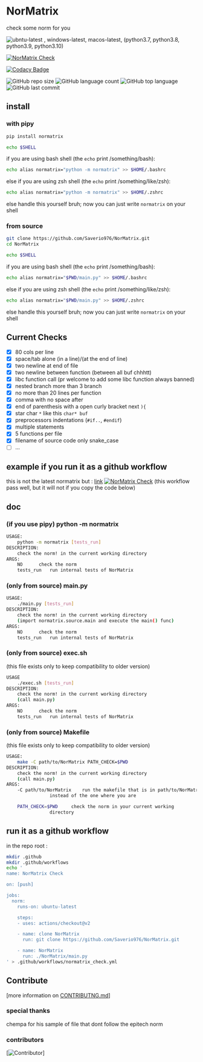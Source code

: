 # NorMatrix
check some norm for you

![ubntu-latest , windows-latest, macos-latest, (python3.7, python3.8, python3.9, python3.10)](https://github.com/Saverio976/NorMatrix/actions/workflows/hallo_doctor.yml/badge.svg?event=push)

[![NorMatrix Check](https://github.com/Saverio976/NorMatrix/actions/workflows/normatrix_check.yml/badge.svg)](https://github.com/Saverio976/NorMatrix/actions/workflows/normatrix_check.yml)

[![Codacy Badge](https://app.codacy.com/project/badge/Grade/2ca7ba5d6a9e4619bd0cab7ae82ae7e1)](https://www.codacy.com/gh/Saverio976/NorMatrix/dashboard?utm_source=github.com&amp;utm_medium=referral&amp;utm_content=Saverio976/NorMatrix&amp;utm_campaign=Badge_Grade)

![GitHub repo size](https://img.shields.io/github/repo-size/USER/REPOSITORY?style=plastic)
![GitHub language count](https://img.shields.io/github/languages/count/USER/REPOSITORY?style=plastic)
![GitHub top language](https://img.shields.io/github/languages/top/USER/REPOSITORY?style=plastic)
![GitHub last commit](https://img.shields.io/github/last-commit/USER/REPOSITORY?color=red&style=plastic)

## install
### with pipy
```bash
pip install normatrix
```
```bash
echo $SHELL
```
if you are using bash shell (the `echo` print /something/bash):
```bash
echo alias normatrix="python -m normatrix" >> $HOME/.bashrc
```
else if you are using zsh shell (the `echo` print /something/like/zsh):
```bash
echo alias normatrix="python -m normatrix" >> $HOME/.zshrc
```
else handle this yourself bruh;
now you can just write `normatrix` on your shell

### from source
```bash
git clone https://github.com/Saverio976/NorMatrix.git
cd NorMatrix
```
```bash
echo $SHELL
```
if you are using bash shell (the `echo` print /something/bash):
```bash
echo alias normatrix="$PWD/main.py" >> $HOME/.bashrc
```
else if you are using zsh shell (the `echo` print /something/like/zsh):
```bash
echo alias normatrix="$PWD/main.py" >> $HOME/.zshrc
```
else handle this yourself bruh;
now you can just write `normatrix` on your shell

## Current Checks

-   [x] 80 cols per line
-   [x] space/tab alone (in a line)/(at the end of line)
-   [x] two newline at end of file
-   [x] two newline between function (between all buf chhhtt)
-   [x] libc function call (pr welcome to add some libc function always banned)
-   [x] nested branch more than 3 branch
-   [x] no more than 20 lines per function
-   [x] comma with no space after
-   [x] end of parenthesis with a open curly bracket next `){`
-   [x] star char `*` like this `char* buf`
-   [x] preprocessors indentations (`#if..`, `#endif`)
-   [x] multiple statements
-   [x] 5 functions per file
-   [x] filename of source code only snake\_case
-   [ ] ...

## example if you run it as a github workflow
this is not the latest normatrix but :
[link](https://github.com/Saverio976/NorMatrix/runs/4743596186?check_suite_focus=true)
[![NorMatrix Check](https://github.com/Saverio976/NorMatrix/actions/workflows/normatrix_check.yml/badge.svg)](https://github.com/Saverio976/NorMatrix/actions/workflows/normatrix_check.yml)
(this workflow pass well, but it will not if you copy the code below)

## doc
### (if you use pipy) python -m normatrix
```bash
USAGE:
	python -m normatrix [tests_run]
DESCRIPTION:
	check the norm! in the current working directory
ARGS:
	NO		check the norm
	tests_run	run internal tests of NorMatrix
```
### (only from source) main.py
```bash
USAGE:
	./main.py [tests_run]
DESCRIPTION:
	check the norm! in the current working directory
	(import normatrix.source.main and execute the main() func)
ARGS:
	NO		check the norm
	tests_run	run internal tests of NorMatrix
```
### (only from source) exec.sh
(this file exists only to keep compatibility to older version)
```bash
USAGE
	./exec.sh [tests_run]
DESCRIPTION:
	check the norm! in the current working directory
	(call main.py)
ARGS:
	NO		check the norm
	tests_run	run internal tests of NorMatrix
```
### (only from source) Makefile
(this file exists only to keep compatibility to older version)
```bash
USAGE:
	make -C path/to/NorMatrix PATH_CHECK=$PWD
DESCRIPTION:
	check the norm! in the current working directory
	(call main.py)
ARGS:
	-C path/to/NorMatrix 	run the makefile that is in path/to/NorMatrix
				instead of the one where you are

	PATH_CHECK=$PWD		check the norm in your current working
				directory
```

## run it as a github workflow
in the repo root :
```bash
mkdir .github
mkdir .github/workflows
echo '
name: NorMatrix Check

on: [push]

jobs:
  norm:
    runs-on: ubuntu-latest

    steps:
    - uses: actions/checkout@v2

    - name: clone NorMatrix
      run: git clone https://github.com/Saverio976/NorMatrix.git

    - name: NorMatrix
      run: ./NorMatrix/main.py
' > .github/workflows/normatrix_check.yml
```

## Contribute
[more information on [CONTRIBUTNG.md](https://github.com/Saverio976/NorMatrix/blob/python-rewrite/CONTRIBUTING.md)]

### special thanks
chempa for his sample of file that dont follow the epitech norm

### contributors
[![Contributor](https://badges.pufler.dev/contributors/Saverio976/NorMatrix?size=50&padding=5&bots=true)]

